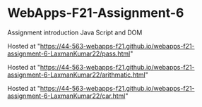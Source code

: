 # WebApps-F21-Assignment-6
Assignment introduction Java Script and DOM

Hosted at "https://44-563-webapps-f21.github.io/webapps-f21-assignment-6-LaxmanKumar22/pass.html"

Hosted at "https://44-563-webapps-f21.github.io/webapps-f21-assignment-6-LaxmanKumar22/arithmatic.html"

Hosted at "https://44-563-webapps-f21.github.io/webapps-f21-assignment-6-LaxmanKumar22/car.html"
